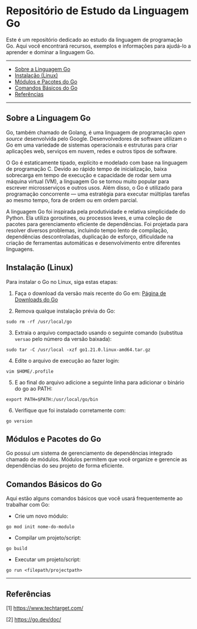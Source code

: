 <h1>Repositório de Estudo da Linguagem Go</h1>

Este é um repositório dedicado ao estudo da linguagem de programação Go. Aqui você encontrará recursos, exemplos e informações para ajudá-lo a aprender e dominar a linguagem Go.

---

- [Sobre a Linguagem Go](#sobre-a-linguagem-go)
- [Instalação (Linux)](#instalação-linux)
- [Módulos e Pacotes do Go](#módulos-e-pacotes-do-go)
- [Comandos Básicos do Go](#comandos-básicos-do-go)
- [Referências](#referências)

---

## Sobre a Linguagem Go

Go, também chamado de Golang, é uma linguagem de programação *open source* desenvolvida pelo Google. Desenvolvedores de software utilizam o Go em uma variedade de sistemas operacionais e estruturas para criar aplicações web, serviços em nuvem, redes e outros tipos de software.

O Go é estaticamente tipado, explícito e modelado com base na linguagem de programação C. Devido ao rápido tempo de inicialização, baixa sobrecarga em tempo de execução e capacidade de rodar sem uma máquina virtual (VM), a linguagem Go se tornou muito popular para escrever microsserviços e outros usos. Além disso, o Go é utilizado para programação concorrente — uma estratégia para executar múltiplas tarefas ao mesmo tempo, fora de ordem ou em ordem parcial.

A linguagem Go foi inspirada pela produtividade e relativa simplicidade do Python. Ela utiliza goroutines, ou processos leves, e uma coleção de pacotes para gerenciamento eficiente de dependências. Foi projetada para resolver diversos problemas, incluindo tempo lento de compilação, dependências descontroladas, duplicação de esforço, dificuldade na criação de ferramentas automáticas e desenvolvimento entre diferentes linguagens.

## Instalação (Linux)

Para instalar o Go no Linux, siga estas etapas:

1. Faça o download da versão mais recente do Go em: [Página de Downloads do Go](https://golang.org/dl/)

2. Remova qualque instalação prévia do Go:

```shell
sudo rm -rf /usr/local/go 
```

3. Extraia o arquivo compactado usando o seguinte comando (substitua `versao` pelo número da versão baixada):

```shell
sudo tar -C /usr/local -xzf go1.21.0.linux-amd64.tar.gz
```

4. Edite o arquivo de execução ao fazer login:

```shell
vim $HOME/.profile
```

5. E ao final do arquivo adicione a seguinte linha para adicionar o binário do go ao PATH:

```shell
export PATH=$PATH:/usr/local/go/bin
```

6. Verifique que foi instalado corretamente com:

```shell
go version
```

## Módulos e Pacotes do Go

Go possui um sistema de gerenciamento de dependências integrado chamado de módulos. Módulos permitem que você organize e gerencie as dependências do seu projeto de forma eficiente.


## Comandos Básicos do Go

Aqui estão alguns comandos básicos que você usará frequentemente ao trabalhar com Go:

- Crie um novo módulo:

```shell
go mod init nome-do-modulo
```

- Compilar um projeto/script:

```shell
go build
```

- Executar um projeto/script:

```shell
go run <filepath/projectpath>
```

---

## Referências

[1] https://www.techtarget.com/

[2] https://go.dev/doc/
